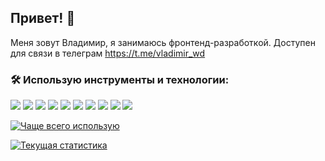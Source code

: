 ## Привет! :wave:

Меня зовут Владимир, я занимаюсь фронтенд-разработкой. Доступен для связи в телеграм https://t.me/vladimir_wd

### :hammer_and_wrench: Использую инструменты и технологии:
![](https://img.shields.io/badge/JavaScript-F7DF1E?logo=javascript&logoColor=282C34&style=for-the-badge)
![](https://img.shields.io/badge/Typescript-3178c6?logo=typescript&logoColor=white&style=for-the-badge)
![](https://img.shields.io/badge/React-282C34?logo=react&style=for-the-badge)
![](https://img.shields.io/badge/Vue.js-42B883?logo=vue.js&logoColor=white&style=for-the-badge)
![](https://img.shields.io/badge/Vite-3a5ccc?logo=vite&logoColor=f6f6f7&style=for-the-badge)
![](https://img.shields.io/badge/Webpack-eaf8ff?logo=webpack&style=for-the-badge)
![](https://img.shields.io/badge/MUI-0061C2?logo=mui&logoColor=white&style=for-the-badge)
![](https://img.shields.io/badge/Bootstrap-712cf9?logo=Bootstrap&logoColor=white&style=for-the-badge)
![](https://img.shields.io/badge/PUG-a86454?logo=pug&logoColor=fcf8e3&style=for-the-badge)
![](https://img.shields.io/badge/Sass-BF3F7F?logo=sass&logoColor=white&style=for-the-badge)

[![Чаще всего использую](https://github-readme-stats.vercel.app/api/top-langs/?username=ru39391&layout=compact&hide=html,css&theme=buefy)](https://github.com/ru39391?tab=repositories)

[![Текущая статистика](https://github-readme-stats.vercel.app/api?username=ru39391&show_icons=true&count_private=true&hide=stars,issues,contribs&theme=buefy)](https://github.com/ru39391?tab=repositories)
